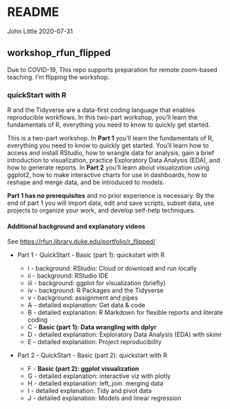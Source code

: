 README
================
John Little
2020-07-31

<!-- README.md is generated from README.Rmd. Please edit that file -->

## workshop\_rfun\_flipped

<!-- badges: start -->

<!-- badges: end -->

Due to COVID-19, This repo supports preparation for remote zoom-based
teaching. I’m flipping the workshop.

### quickStart with R

R and the Tidyverse are a data-first coding language that enables
reproducible workflows. In this two-part workshop, you’ll learn the
fundamentals of R, everything you need to know to quickly get started.

This is a two-part workshop. In **Part 1** you’ll learn the fundamentals
of R, everything you need to know to quickly get started. You’ll learn
how to access and install RStudio, how to wrangle data for analysis,
gain a brief introduction to visualization, practice Exploratory Data
Analysis (EDA), and how to generate reports. In **Part 2** you’ll learn
about visualization using ggplot2, how to make interactive charts for
use in dashboards, how to reshape and merge data, and be introduced to
models.

**Part 1 has no prerequisites** and no prior experience is necessary. By
the end of part 1 you will import data, edit and save scripts, subset
data, use projects to organize your work, and develop self-help
techniques.

#### Additional background and explanatory videos

See <https://rfun.library.duke.edu/portfolio/r_flipped/>

  - Part 1 - QuickStart - Basic (part 1): quickstart with R
    
      - i - background: RStudio: Cloud or download and run locally
      - ii - background: RStudio IDE
      - iii - background: ggplot for visualization (briefly)
      - iv - background: R Packages and the Tidyverse
      - v - background: assignment and pipes
      - A - detailed explanation: Get data & code
      - B - detailed explanation: R Markdown for flexible reports and
        literate coding
      - C - **Basic (part 1): Data wrangling with dplyr**
      - D - detailed explanation: Exploratory Data Analysis (EDA) with
        skimr
      - E - detailed explanation: Project reproducibility

  - Part 2 - QuickStart - Basic (part 2): quickstart with R
    
      - F - **Basic (part 2): ggplot visualization**
      - G - detailed explanation: interactive viz with plotly
      - H - detailed explanation: left\_join. merging data
      - I - detailed explanation: Tidy and pivot data
      - J - detailed explanation: Models and linear regression

